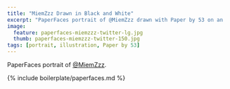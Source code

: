 ```yaml
---
title: "MiemZzz Drawn in Black and White"
excerpt: "PaperFaces portrait of @MiemZzz drawn with Paper by 53 on an iPad."
image: 
  feature: paperfaces-miemzzz-twitter-lg.jpg
  thumb: paperfaces-miemzzz-twitter-150.jpg
tags: [portrait, illustration, Paper by 53]
---
```


PaperFaces portrait of [@MiemZzz](http://twitter.com/MiemZzz).

{% include boilerplate/paperfaces.md %}